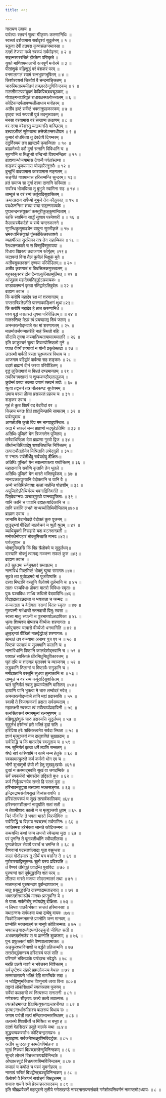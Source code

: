 ```yaml
---
title: ००८

---
```

नारायण उवाच ॥  
पार्वत्याः स्तवनं श्रुत्वा श्रीकृष्णः करुणानिधिः ॥  
स्वरूपं दर्शयामास सर्वादृश्यं सुदुर्लभम् ॥ १ ॥  
स्तुत्वा देवी व्रतपरा कृष्णसंलग्नमानसा ॥  
ददर्श तेजसां मध्ये स्वरूपं सर्वमोहनम् ॥ २ ॥  
सद्रत्नसाररचिते हीरकेण परिष्कृते ॥  
युक्ते माणिक्यमालाभी रत्नपूर्णे मनोरमे ॥ ३ ॥  
पीतांशुकं वह्निशुद्धं वरं वंशकरं परम् ॥  
वनमालागलं श्यामं रत्नभूषणभूषितम् ॥ ४ ॥  
किशोरवयसं चित्रवेषं वै चन्दनाङ्कितम् ॥  
चारुस्मितास्यमीड्यं तच्छारदेन्दुविनिन्दकम् ॥ ९ ॥  
मालतीमाल्यसंयुक्तं केकिपिच्छावचूडकम् ॥  
गोपाङ्गनापरिवृतं राधावक्षस्थलोज्ज्वलम् ॥ ६ ॥  
कोटिकन्दर्पलावण्यलीलाधाम मनोहरम् ॥  
अतीव हृष्टं सर्वेष्टं भक्तानुग्रहकारकम् ॥ ७ ॥  
दृष्ट्वा रूपं रूपवती पुत्रं तदनुरूपकम् ॥  
मनसा वरयामास वरं सम्प्राप्य तत्क्षणम् ॥ ८ ॥  
वरं दत्त्वा वरेशस्तु यद्यन्मनसि वाञ्छितम् ॥  
दत्त्वाऽभीष्टं सुरेभ्यश्च तत्तेजोऽन्तरधीयत ॥ ९ ॥  
कुमारं बोधयित्वा तु देवदेव्यै दिगम्बरम् ॥  
ददुर्निरुपमं तत्र प्रहृष्टायै कृपान्विताः ॥ १० ॥  
ब्राह्मणेभ्यो ददौ दुर्गा रत्नानि विविधानि च ॥  
सुवर्णानि च भिक्षुभ्यो बन्दिभ्यो विश्वनन्दिता ॥ ११ ॥  
ब्राह्मणान्भोजयामास देवान्वै पर्वतांस्तथा ॥  
शङ्करं पूजयामास चोपहारैरनुत्तमैः ॥ १२ ॥  
दुन्दुभिं वादयामास कारयामास मङ्गलम् ॥  
सङ्गीतं गापयामास हरिसम्बन्धि सुन्दरम्॥ १३॥  
व्रतं समाप्य सा दुर्गा दत्त्वा दानानि सस्मिता ॥  
सर्वांश्च भोजयित्वा तु बुभुजे स्वामिना सह ॥ १४ ॥  
ताम्बूलं च वरं रम्यं कर्पूरादिसुवासितम् ॥  
क्रमात्प्रदाय सर्वेभ्यो बुभुजे तेन कौतुकात् ॥ १५ ॥  
पयःफेननिभां शय्यां रम्यां सद्रत्नमञ्चके ॥  
पुष्पचन्दनसंयुक्तां कस्तूरीकुङ्कुमान्विताम् ॥  
रहसि स्वामिना सार्द्धं सुष्वाप परमेश्वरी ॥ ॥ १६ ॥  
कैलासस्यैकदेशे च रम्ये चन्दनकानने ॥  
सुगन्धिकुसुमाढ्येन वायुना सुरभीकृते ॥ १७ ॥  
भ्रमरध्वनिसंयुक्ते पुंस्कोकिलरुताश्रये ॥  
व्यहार्षीत्सा सुरसिका तत्र तेन सहाम्बिका ॥ १८ ॥  
रेतःपतनकाले च स विष्णुर्विष्णुमायया ॥  
विधाय विप्ररूपं तदाजगाम रतेर्गृहम् ॥१९॥  
जटावन्तं विना तैलं कुचैलं भिक्षुकं मुने ॥  
अतीवशुक्लदशनं तृष्णया परिपीडितम्॥ ॥ २० ॥  
अतीव कृशगात्रं च बिभ्रत्तिलकमुज्ज्वलम् ॥  
बहुकाकुस्वरं दीनं दैन्यात्कुत्सितमूर्तिमत् ॥ २१ ॥  
आजुहाव महादेवमतिवृद्धोऽन्नयाचकः ॥  
दण्डावलम्बनं कृत्वा रतिद्वारेऽतिदुर्बलः ॥ २२ ॥  
ब्राह्मण उवाच ॥  
किं करोषि महादेव रक्ष मां शरणागतम् ॥  
सप्तरात्रिव्रतेऽतीते पारणाकाङ्क्षिणं क्षुधा॥२३॥  
किं करोषि महादेव हे तात करुणानिधे ॥  
पश्य वृद्धं जराग्रस्तं तृषया परिपीडितम्॥ ॥ २४ ॥  
मातरुत्तिष्ठ मेऽन्नं त्वं प्रयच्छाद्य शिवं जलम् ॥  
अनन्तरत्नोद्भवजे रक्ष मां शरणागतम् ॥ २५ ॥  
मातर्मातर्जगन्मातरेहि नाहं स्थितो बहिः ॥  
सीदामि तृषया कस्मात्स्थितायामात्ममातरि ॥ २६ ॥  
इति काकुस्वरं श्रुत्वा शिवस्योत्तिष्ठतो मुने ॥  
पपात वीर्य्यं शय्यायां न योनौ प्रकृतेस्तदा ॥ २७ ॥  
उत्तस्थौ पार्वती त्रस्ता सूक्ष्मवस्त्रं पिधाय च ॥  
आजगाम बहिर्द्वारं पार्वत्या सह शङ्करः ॥ २८ ॥  
ददर्श ब्राह्मणं दीनं जरया परिपीडितम् ॥  
वृद्धं लुलितगात्रं च बिभ्रतं दण्डमानतम् ॥ २९ ॥  
तपस्विनमशान्तं च शुष्ककण्ठौष्ठतालुकम् ॥  
कुर्वन्तं परया भक्त्या प्रणामं स्तवनं तयोः ॥ ३० ॥  
श्रुत्वा तद्वचनं तत्र नीलकण्ठः सुधोपमम् ॥  
उवाच परया प्रीत्या प्रसन्नस्तं प्रहस्य च ॥ ३१ ॥  
शङ्कर उवाच ॥  
गृहं ते कुत्र विप्रर्षे वद वेदविदां वर ॥  
किन्नाम भवतः क्षिप्रं ज्ञातुमिच्छामि साम्प्रतम् ॥ ३२ ॥  
पार्वत्युवाच ॥  
आगतोऽसि कुतो विप्र मम भाग्यादुपस्थितः ॥  
अद्य मे सफलं जन्म ब्राह्मणो मद्गृहेऽतिथिः ॥ ३३ ॥  
अतिथिः पूजितो येन त्रिजगत्तेन पूजितम् ॥  
तत्रैवाधिष्ठिता देवा ब्राह्मणा गुरवो द्विज ॥ ३४ ॥  
तीर्थान्यतिथिपादेषु शश्वत्तिष्ठन्ति निश्चितम् ॥  
तत्पादधौततोयेन मिश्रितानि लभेद्गृही ॥ ३५॥  
स स्नातः सर्वतीर्थेषु सर्वयज्ञेषु दीक्षितः॥  
अतिथिः पूजितो येन स्वात्मशक्त्या यथोचितम् ॥ ३६ ॥  
महादानानि सर्वाणि कृतानि तेन भूतले ॥  
अतिथिः पूजितो येन भारते भक्तिपूर्वकम् ॥ ३७ ॥  
नानाप्रकारपुण्यानि वेदोक्तानि च यानि वै ॥  
अन्ये चातिथिसेवायाः कलां नार्हन्ति षोडशीम् ॥ ३८ ॥  
अपूजितोऽतिथिर्यस्य भवनाद्विनिवर्त्तते ॥  
पितृदेवाग्नयः पश्चाद्गुरवो यान्त्यपूजिताः ॥ ३९ ॥  
यानि कानि च पापानि ब्रह्महत्यादिकानि च ॥  
तानि सर्वाणि लभते नाभ्यर्च्यातिथिमीप्सितम्॥४०॥  
ब्राह्मण उवाच ॥  
जानासि वेदान्वेदज्ञे वेदोक्तं कुरु पूजनम् ॥  
क्षुत्तृड्भ्यां पीडितो मातर्वचनं च श्रुतौ श्रुतम् ॥ ४१ ॥  
व्याधियुक्तो निराहारो यदा वाऽनशनव्रती ॥  
मनोरथेनोपहारं भोक्तुमिच्छति मानवः॥४२॥  
पार्वत्युवाच ॥  
भोक्तुमिच्छसि किं विप्र त्रैलोक्ये च सुदुर्लभम्॥  
दास्यामि भोक्तुं त्वामद्य मज्जन्म सफलं कुरु ॥४३॥  
ब्राह्मण उवाच ॥  
व्रते सुव्रतया सर्वमुपहारं समाहृतम् ॥  
नानाविधं मिष्टमिष्टं भोक्तुं श्रुत्वा समागतः॥४४॥  
सुव्रते तव पुत्रोऽहमग्रे मां पूजयिष्यसि ॥  
दत्त्वा मिष्टानि वस्तूनि त्रैलोक्ये दुर्लभानि च ॥ ४५ ॥  
ताताः पञ्चविधाः प्रोक्ता मातरो विविधाः स्मृताः ॥  
पुत्रः पञ्चविधः साध्वि कथितो वेदवादिभिः॥४६॥  
विद्यादाताऽन्नदाता च भयत्राता च जन्मदः ॥  
कन्यादाता च वेदोक्ता नराणां पितरः स्मृताः ॥ ४७ ॥  
गुरुपत्नी गर्भधात्री स्तनदात्री पितुः स्वसा ॥  
स्वसा मातुः सपत्नी च पुत्रभार्य्याऽन्नदायिका ॥ ४८ ॥  
भृत्यः शिष्यश्च पोष्यश्च वीर्य्यजः शरणागतः ॥  
धर्मपुत्राश्च चत्वारो वीर्य्यजो धनभागिति ॥ ४९ ॥  
क्षुत्तृड्भ्यां पीडितो मातर्वृद्धोऽहं शरणागतः ॥  
साम्प्रतं तव वन्ध्याया अनाथः पुत्र एव च ॥ ५० ॥  
पिष्टकं परमान्नं च सुपक्वानि फलानि च ॥  
नानाविधानि पिष्टानि कालदेशोद्भवानि च ॥ ५१ ॥  
पक्वान्नं स्वस्तिकं क्षीरमिक्षुमिक्षुविकारजम् ॥  
घृतं दधि च शाल्यन्नं घृतपक्वं च व्यञ्जनम् ॥ ५२ ॥  
लड्डुकानि तिलानां च मिष्टान्नैः सगुडानि च ॥  
ममाज्ञातानि वस्तूनि सुधया तुल्यकानि च ॥ ५३ ॥  
ताम्बूलं च वरं रम्यं कर्पूरादिसुवासितम् ॥  
चलं सुनिर्मलं स्वादु द्रव्याण्येतानि वासितम् ॥५४॥  
द्रव्याणि यानि भुक्त्वा मे चारु लम्बोदरं भवेत् ॥  
अनन्तरत्नोद्भवजे तानि मह्यं प्रदास्यसि ॥ ५५ ॥  
स्वामी ते त्रिजगत्कर्त्ता प्रदाता सर्वसम्पदाम् ॥  
महालक्ष्मी स्वरूपा त्वं सर्वैश्वर्य्यप्रदायिनी ॥ ५६ ॥  
रत्नसिंहासनं रम्यममूल्यं रत्नभूषणम् ॥  
वह्निशुद्धांशुकं चारु प्रदास्यसि सुदुर्लभम् ॥ ५७ ॥  
सुदुर्लभं हरेर्मन्त्रं हरौ भक्तिं दृढां सति ॥  
हरिप्रिया हरेः शक्तिस्त्वमेव सर्वदा स्थिता ॥ ५८ ॥  
ज्ञानं मृत्युञ्जयं नाम दातृशक्तिं सुखप्रदाम् ॥  
सर्वसिद्धिं च किं मातरदेयं स्वसुताय च ॥ ५९ ॥  
मनः सुनिर्मलं कृत्वा धर्मे तपसि सन्ततम् ॥  
श्रेष्ठे सवं करिष्यामि न कामे जन्म हेतुके ॥ ६० ॥  
स्वकामात्कुरुते कर्म कर्मणो भोग एव च ॥  
भोगौ शुभाशुभौ ज्ञेयौ तौ हेतू सुखदुःखयोः ॥६१॥  
दुःखं न कस्माद्भवति सुखं वा जगदम्बिके ॥  
सर्वं स्वकर्मणो भोगस्तेन तद्विरतो बुधः ॥ ६२ ॥  
कर्म निर्मूलयन्त्येव सन्तो हि सततं मुदा ॥  
हरिभावनबुद्ध्या तत्तपसा भक्तसङ्गतः ॥ ६३ ॥  
इन्द्रियद्रव्यसंयोगसुखं विध्वंसनावधि ॥  
हरिसंलापरूपं च सुखं तत्सर्वकालिकम् ॥६४॥  
हरिस्मरणशीलानां नायुर्याति सतां सती ॥  
न तेषामीश्वरः कालो न च मृत्युञ्जयो ध्रुवम् ॥ ६५ ॥  
चिरं जीवन्ति ते भक्ता भारते चिरजीविनः ॥  
सर्वसिद्धिं च विज्ञाय स्वच्छन्दं सर्वगामिनः ॥ ६६ ॥  
जातिस्मरा हरेर्भक्ता जानते कोटिजन्मनः ॥  
कथयन्ति कथां जन्म लभन्ते स्वेच्छया मुदा ॥ ६७ ॥  
परं पुनन्ति ते पूतास्तीर्थानि स्वीयलीलया ॥  
पुण्यक्षेत्रेऽत्र सेवायै परार्थं च भ्रमन्ति ते ॥ ६८ ॥  
वैष्णवानां पदस्पर्शात्सद्यः पूता वसुन्धरा ॥  
कालं गोदोहमात्रं तु तीर्थे यत्र वसन्ति ते ॥ ६९ ॥  
गुरोरास्याद्विष्णुमन्त्रः श्रुतौ यस्य प्रविश्यति ॥  
तं वैष्णवं तीर्थपूतं प्रवदन्ति पुराविदः ॥ ७० ॥  
पुरुषाणां शतं पूर्वमुद्धरन्ति शतं परम् ॥  
लीलया भारते भक्त्या सोदरान्मातरं तथा ॥ ७१ ॥  
मातामहानां पुरुषान्दश पूर्वान्दशापरान् ॥  
मातुः प्रसूमुद्धरन्ति दारुणाद्यमताडनात् ॥ ॥ ७२ ॥  
भक्तदर्शनमाश्लेषं मानवाः प्राप्नुवन्ति ये ॥  
ते याताः सर्वतीर्थेषु सर्वयज्ञेषु दीक्षिताः ॥ ७३ ॥  
न लिप्ताः पातकैर्भक्ताः सन्ततं हरिमानसाः ॥  
यथाऽग्नयः सर्वभक्ष्या यथा द्रव्येषु वायवः ॥७४॥  
त्रिकोटिजन्मनामन्ते प्राप्नोति जन्म मानवम् ॥  
प्राप्नोति भक्तसङ्गं स मानुषे कोटिजन्मतः ॥ ७५ ॥  
भक्तसङ्गाद्भवेद्भक्तेरङ्कुरो जीवितः सती ॥  
अभक्तदर्शनादेव स च प्राप्नोति शुष्कताम् ॥ ॥ ७६ ॥  
पुनः प्रफुल्लतां याति वैष्णवालापमात्रतः ॥  
अङ्कुरश्चाविनाशी च वर्द्धते प्रतिजन्मनि ॥ ७७  
तत्तरोवर्द्धमानस्य हरिदास्यं फलं सति ॥  
परिणामे भक्तिपाके पार्षदश्च भवेद्धरेः ॥ ७८ ॥  
महति प्रलये नाशो न भवेत्तस्य निश्चितम् ॥  
सर्वसृष्टेश्च संहारे ब्रह्मलोकस्य वेधसः ॥ ७९ ॥  
तस्मान्नारायणे भक्तिं देहि मामम्बिके सदा ॥  
न भवेद्विष्णुभक्तिश्च विष्णुमाये त्वया विना ॥८०॥  
तद्वन्तं लोकशिक्षार्थं स्वतपस्तव पूजनम् ॥  
सर्वेषां फलदात्री त्वं नित्यरूपा सनातनी ॥ ८१ ॥  
गणेशरूपः श्रीकृष्णः कल्पे कल्पे तवात्मजः ॥  
त्वत्क्रोडमागतः क्षिप्रमित्युक्त्वाऽन्तरधीयत ॥ ८२ ॥  
कृत्वाऽन्तर्धानमीशश्च बालरूपं विधाय सः ॥  
जगाम पार्वती तल्पं मन्दिराभ्यन्तरस्थितम् ॥ ८३ ॥  
तल्पस्थे शिववीर्य्ये च मिश्रितः स बभूव ह ॥  
ददर्श गेहशिखरं प्रसूते बालके यथा ॥८४॥  
शुद्धचम्पकवर्णाभः कोटिचन्द्रसमप्रभः ॥  
सुखदृश्यः सर्वजनैश्चक्षूरश्मिविवर्द्धकः ॥ ८५ ॥  
अतीव सुन्दरतनुः कामदेवविमोहनः ॥  
सुखं निरुपमं बिभ्रच्छारदेन्दुविनिन्दकम् ॥ ८६ ॥  
सुन्दरे लोचने बिभ्रच्चारुपद्मविनिन्दके ॥  
ओष्ठाधरपुटं बिभ्रत्पक्वबिम्बविनिन्दकम् ॥ ८७ ॥  
कपालं च कपोलं च परमं सुमनोहरम् ॥  
नासाग्रं रुचिरं बिभ्रद्वीन्द्रचञ्चुविनिन्दकम् ॥ ८८ ॥  
त्रैलोक्ये वै निरुपमं सर्वाङ्गं बिभ्रदुत्तमम् ॥  
शयानः शयने रम्ये प्रेरयन्हस्तपादकम् ॥ ८९ ॥  
इति श्रीब्रह्मवैवर्त्ते महापुराणे तृतीये गणेशखण्डे नारदनारायणसंवादे गणेशोत्पत्तिवर्णनं नामाष्टमोऽध्यायः ॥ ८ ॥